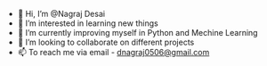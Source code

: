 - 👋 Hi, I’m @Nagraj Desai
- 👀 I’m interested in learning new things
- 🌱 I’m currently improving myself in Python and Mechine Learning
- 💞️ I’m looking to collaborate on different projects
- 📫 To reach me via email - dnagraj0506@gmail.com

<!---
NagrajADesai/NagrajADesai is a ✨ special ✨ repository because its `README.md` (this file) appears on your GitHub profile.
You can click the Preview link to take a look at your changes.
--->

